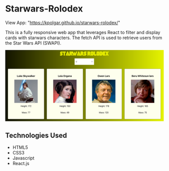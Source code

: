 # Starwars-Rolodex

View App:
"https://kpolgar.github.io/starwars-rolodex/"

This is a fully responsive web app that leverages React to filter and display cards with starwars characters. The fetch API is used to retrieve users from the Star Wars API (SWAPI).
 
![picture of the app](https://github.com/kpolgar/starwars-rolodex/blob/gh-pages/starwars-rolodex.png)

## Technologies Used
* HTML5
* CSS3
* Javascript
* React.js
